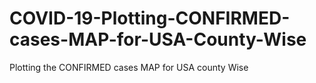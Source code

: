 # COVID-19-Plotting-CONFIRMED-cases-MAP-for-USA-County-Wise
Plotting the CONFIRMED cases MAP for USA county Wise
